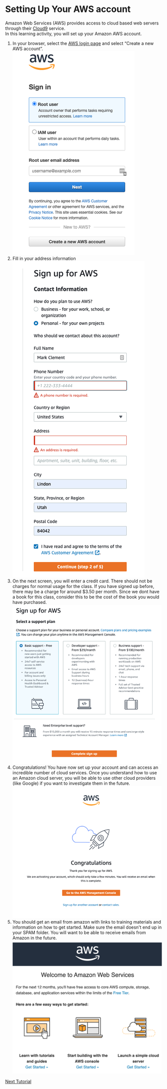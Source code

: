# Setting Up Your AWS account
Amazon Web Services (AWS) provides access to cloud based web servers through their [Cloud9](https://aws.amazon.com/cloud9/) service.  
In this learning activity, you will set up your Amazon AWS account.

1. In your browser, select the [AWS login page](https://portal.aws.amazon.com/gp/aws/developer/registration/) and select “Create a new AWS account”.  
![](images/login.png)  
2. Fill in your address information  
![](images/signup.png)  
3. On the next screen, you will enter a credit card.  There should not be charges for normal usage for the class.  If you have signed up before, there may be a charge for around $3.50 per month.  Since we dont have a book for this class, consider this to be the cost of the book you would have purchased.  
![](images/free.png)  
4. Congratulations!  You have now set up your account and can access an incredible number of cloud services.  Once you understand how to use an Amazon cloud server, you will be able to use other cloud providers (like Google) if you want to investigate them in the future.  
![](images/congrats.png)  
5. You should get an email from amazon with links to training materials and information on how to get started.  Make sure the email doesn't end up in your SPAM folder.  You will want to be able to receive emails from Amazon in the future.  
![](images/email.png)  

[Next Tutorial](cloud9.md)
